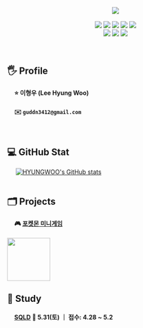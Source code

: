 <div align="center">
<!-- 말풍선 -->
<img src="https://capsule-render.vercel.app/api?type=soft&height=250&color=0:98f8fa,100:98fab5&text=HYUNGWOO&textBg=false&fontColor=ffffff&fontSize=50&fontAlign=50&animation=twinkling">
<br><br>
  
  <div>
    <img src="https://img.shields.io/badge/Python-3776AB?style=for-the-badge&logo=Python&logoColor=white"/>
    <img src="https://img.shields.io/badge/C-00599C?style=for-the-badge&logo=c&logoColor=white"/>
    <img src="https://img.shields.io/badge/C++-00599C?style=for-the-badge&logo=cplusplus&logoColor=white"/>
    <img src="https://img.shields.io/badge/Java-ED8B00?style=for-the-badge&logo=openjdk&logoColor=white"/>
    <img src="https://img.shields.io/badge/MySQL-4479A1?style=for-the-badge&logo=mysql&logoColor=white"/>
  </div>
  <div>
    <img src="https://img.shields.io/badge/Visual_Studio-5C2D91?style=for-the-badge&logo=visual-studio&logoColor=white"/>
    <img src="https://img.shields.io/badge/Visual_Studio_Code-0078D4?style=for-the-badge&logo=visual-studio-code&logoColor=white"/>
    <img src="https://img.shields.io/badge/Eclipse-2C2255?style=for-the-badge&logo=eclipse&logoColor=white"/>
  </div>
</div>
<br><br>

## 🖐️ Profile
#### &nbsp;&nbsp;&nbsp;&nbsp; ⭐ 이형우 (Lee Hyung Woo)
#### &nbsp;&nbsp;&nbsp;&nbsp; ✉️ `guddn3412@gmail.com`
<br>


## 💻 GitHub Stat
&nbsp;&nbsp;&nbsp;&nbsp; 
[![HYUNGWOO's GitHub stats](https://github-readme-stats.vercel.app/api?username=hyungwoo1413)](https://github.com/HYUNGWOO/github-readme-stats)
<br><br>


## 🗂️ Projects
#### &nbsp;&nbsp;&nbsp;&nbsp; 🎮 [포켓몬 미니게임](https://github.com/hyungwoo1413/project_pkmbattle)
<a href="https://github.com/hyungwoo1413/project_pkmbattle"><img src="https://raw.githubusercontent.com/PokeAPI/sprites/master/sprites/pokemon/25.png" width="100"></a>


## 📖 Study
#### &nbsp;&nbsp;&nbsp;&nbsp; [SQLD](https://github.com/hyungwoo1413/SQLD.git)  📅 5.31(토) ｜ 접수: 4.28 ~ 5.2
#### 
#### 



